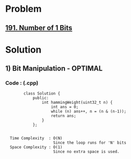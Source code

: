 # Problem

## [191. Number of 1 Bits](https://leetcode.com/problems/number-of-1-bits/)


# Solution 

## 1) Bit Manipulation - OPTIMAL

      
      
      
   ### Code : (.cpp)
    
            class Solution {
                public:
                    int hammingWeight(uint32_t n) {
                        int ans = 0;
                        while (n) ans++, n = (n & (n-1));
                        return ans;
                    }
                };
            
 
      Time Complexity  : O(N) 
                         Since the loop runs for 'N' bits
      Space Complexity : O(1)
                         Since no extra space is used.
